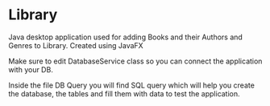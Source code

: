 # Library
Java desktop application used for adding Books and their Authors and Genres to Library. Created using JavaFX


Make sure to edit DatabaseService class so you can connect the application with your DB.

Inside the file DB Query you will find SQL query which will help you create the database, the tables and fill them with data to test the application.
